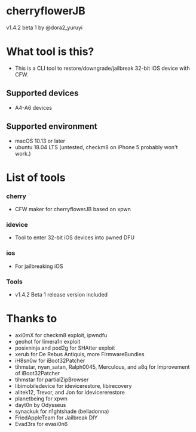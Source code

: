 # cherryflowerJB
v1.4.2 beta 1
by @dora2_yuruyi


# What tool is this?
- This is a CLI tool to restore/downgrade/jailbreak 32-bit iOS device with CFW.


## Supported devices
- A4-A6 devices


## Supported environment
- macOS 10.13 or later
- ubuntu 18.04 LTS (untested, checkm8 on iPhone 5 probably won't work.)

# List of tools
### cherry
- CFW maker for cherryflowerJB based on xpwn

### idevice
- Tool to enter 32-bit iOS devices into pwned DFU

### ios
-  For jailbreaking iOS

### Tools
- v1.4.2 Beta 1 release version included


# Thanks to
- axi0mX for checkm8 exploit, ipwndfu
- geohot for limera1n exploit
- posixninja and pod2g for SHAtter exploit
- xerub for De Rebus Antiquis, more FirmwareBundles
- iH8sn0w for iBoot32Patcher
- tihmstar, nyan_satan, Ralph0045, Merculous, and a8q for Improvement of iBoot32Patcher
- tihmstar for partialZipBrowser
- libimobiledevice for idevicerestore, libirecovery
- alitek12, Trevor, and Jon for idevicererestore
- planetbeing for xpwn
- dayt0n by Odysseus
- synackuk for n1ghtshade (belladonna)
- FriedAppleTeam for Jailbreak DIY
- Evad3rs for evasi0n6
